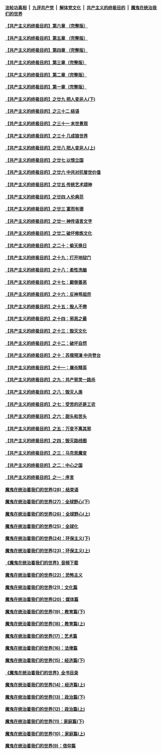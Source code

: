 

####  [法轮功真相](../../../../basic/blob/master/README.md?t=05181131) &nbsp;|&nbsp; [九评共产党](../../../../9ping.md/blob/master/README.md?t=05181131) &nbsp;|&nbsp; [解体党文化](../../../../jtdwh.md/blob/master/README.md?t=05181131)  &nbsp;|&nbsp; [共产主义的终极目的](../../../../gczydzjmd.md/blob/master/README.md?t=05181131) &nbsp;|&nbsp; [魔鬼在统治我们的世界](../../../../mgztzwmdsj.md/blob/master/README.md?t=05181131) 

#### [【共产主义的终极目的】第六章 （完整版）](../pages/nsc422/n11428913.md?t=05181131) 

#### [【共产主义的终极目的】第五章 （完整版）](../pages/nsc422/n11428912.md?t=05181131) 

#### [【共产主义的终极目的】第四章 （完整版）](../pages/nsc422/n11428907.md?t=05181131) 

#### [【共产主义的终极目的】第三章（完整版）](../pages/nsc422/n11428848.md?t=05181131) 

#### [【共产主义的终极目的】第二章（完整版）](../pages/nsc422/n11428831.md?t=05181131) 

#### [【共产主义的终极目的】第一章（完整版）](../pages/nsc422/n11417651.md?t=05181131) 

#### [【共产主义的终极目的】之廿九 把人变非人(下)](../pages/nsc422/n11344140.md?t=05181131) 

#### [【共产主义的终极目的】之三十二 结语](../pages/nsc422/n11360535.md?t=05181131) 

#### [【共产主义的终极目的】之三十一 末世景观](../pages/nsc422/n11351129.md?t=05181131) 

#### [【共产主义的终极目的】之三十 几成狼世界](../pages/nsc422/n11348280.md?t=05181131) 

#### [【共产主义的终极目的】之廿八 把人变非人(上)](../pages/nsc422/n11340492.md?t=05181131) 

#### [【共产主义的终极目的】之廿七 以恨立国](../pages/nsc422/n11336944.md?t=05181131) 

#### [【共产主义的终极目的】之廿六 中共对抗普世价值](../pages/nsc422/n11324785.md?t=05181131) 

#### [【共产主义的终极目的】之廿五 传统艺术颂神](../pages/nsc422/n11296396.md?t=05181131) 

#### [【共产主义的终极目的】之廿四 人伦典范](../pages/nsc422/n11296397.md?t=05181131) 

#### [【共产主义的终极目的】之廿三 富而有德](../pages/nsc422/n11283598.md?t=05181131) 

#### [【共产主义的终极目的】之廿一 神传语言文字](../pages/nsc422/n11263265.md?t=05181131) 

#### [【共产主义的终极目的】之廿二 破坏修炼文化](../pages/nsc422/n11245728.md?t=05181131) 

#### [【共产主义的终极目的】之二十：偷天换日](../pages/nsc422/n11238846.md?t=05181131) 

#### [【共产主义的终极目的】之十九：打开地狱门](../pages/nsc422/n11206376.md?t=05181131) 

#### [【共产主义的终极目的】之十八：柔性洗脑](../pages/nsc422/n11199994.md?t=05181131) 

#### [【共产主义的终极目的】之十七：颠倒善恶](../pages/nsc422/n11179782.md?t=05181131) 

#### [【共产主义的终极目的】之十六：反神骂祖宗](../pages/nsc422/n11166798.md?t=05181131) 

#### [【共产主义的终极目的】之十五：毁人不倦](../pages/nsc422/n11166792.md?t=05181131) 

#### [【共产主义的终极目的】之十四：邪恶之最](../pages/nsc422/n11150249.md?t=05181131) 

#### [【共产主义的终极目的】之十三：毁灭文化](../pages/nsc422/n11135227.md?t=05181131) 

#### [【共产主义的终极目的】之十二：破坏自然](../pages/nsc422/n11135214.md?t=05181131) 

#### [【共产主义的终极目的】之十：苏俄预演 中共登台](../pages/nsc422/n11118424.md?t=05181131) 

#### [【共产主义的终极目的】之十一：屠杀精英](../pages/nsc422/n11118442.md?t=05181131) 

#### [【共产主义的终极目的】之九：共产邪灵一路杀](../pages/nsc422/n11114139.md?t=05181131) 

#### [【共产主义的终极目的】之八：毁灭人类](../pages/nsc422/n11108503.md?t=05181131) 

#### [【共产主义的终极目的】之七：受苦的还是工农](../pages/nsc422/n11101809.md?t=05181131) 

#### [【共产主义的终极目的】之六：甜头和苦头](../pages/nsc422/n11096971.md?t=05181131) 

#### [【共产主义的终极目的】之五：万变不离其邪](../pages/nsc422/n11091285.md?t=05181131) 

#### [【共产主义的终极目的】之四：毁灭路线图](../pages/nsc422/n11086284.md?t=05181131) 

#### [【共产主义的终极目的】之三：马克思魔变](../pages/nsc422/n11061941.md?t=05181131) 

#### [【共产主义的终极目的】之二：中心之国](../pages/nsc422/n11047728.md?t=05181131) 

#### [【共产主义的终极目的】之一：序言](../pages/nsc422/n11086077.md?t=05181131) 

#### [魔鬼在统治着我们的世界(28)：结束语](../pages/nsc422/n10936246.md?t=05181131) 

#### [魔鬼在统治着我们的世界(27)：全球野心(下)](../pages/nsc422/n10928319.md?t=05181131) 

#### [魔鬼在统治着我们的世界(26)：全球野心(上)](../pages/nsc422/n10900318.md?t=05181131) 

#### [魔鬼在统治着我们的世界(25)：全球化](../pages/nsc422/n10788205.md?t=05181131) 

#### [魔鬼在统治着我们的世界(24)：环保主义(下)](../pages/nsc422/n10695307.md?t=05181131) 

#### [魔鬼在统治着我们的世界(23)：环保主义(上)](../pages/nsc422/n10688613.md?t=05181131) 

#### [《魔鬼在统治着我们的世界》音频下载](../pages/nsc422/n10635553.md?t=05181131) 

#### [魔鬼在统治着我们的世界(22)：恐怖主义](../pages/nsc422/n10614727.md?t=05181131) 

#### [魔鬼在统治着我们的世界(21)：文化篇](../pages/nsc422/n10597706.md?t=05181131) 

#### [魔鬼在统治着我们的世界(20)：媒体篇](../pages/nsc422/n10586579.md?t=05181131) 

#### [魔鬼在统治着我们的世界(19)：教育篇(下)](../pages/nsc422/n10564808.md?t=05181131) 

#### [魔鬼在统治着我们的世界(18)：教育篇(上)](../pages/nsc422/n10526970.md?t=05181131) 

#### [魔鬼在统治着我们的世界(17)：艺术篇](../pages/nsc422/n10499093.md?t=05181131) 

#### [魔鬼在统治着我们的世界(16)：法律篇](../pages/nsc422/n10485969.md?t=05181131) 

#### [魔鬼在统治着我们的世界(15)：经济篇(下)](../pages/nsc422/n10469975.md?t=05181131) 

#### [《魔鬼在统治着我们的世界》全书目录](../pages/nsc422/n10464261.md?t=05181131) 

#### [魔鬼在统治着我们的世界(14)：经济篇(上)](../pages/nsc422/n10457370.md?t=05181131) 

#### [魔鬼在统治着我们的世界(13)：政治篇(下)](../pages/nsc422/n10448270.md?t=05181131) 

#### [魔鬼在统治着我们的世界(12)：政治篇(上)](../pages/nsc422/n10444576.md?t=05181131) 

#### [魔鬼在统治着我们的世界(11)：家庭篇(下)](../pages/nsc422/n10440961.md?t=05181131) 

#### [魔鬼在统治着我们的世界(10)：家庭篇(上)](../pages/nsc422/n10435448.md?t=05181131) 

#### [魔鬼在统治着我们的世界(9)：信仰篇](../pages/nsc422/n10432159.md?t=05181131) 

